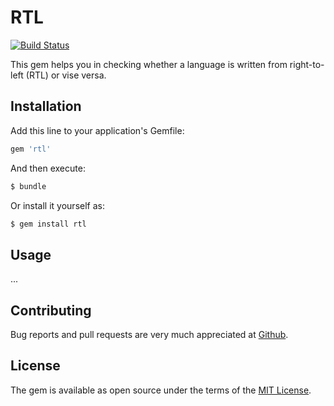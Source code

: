 # RTL
[![Build Status](https://travis-ci.org/abarrak/rtl.svg?branch=master)](https://travis-ci.org/abarrak/rtl)

This gem helps you in checking whether a language is written from right-to-left (RTL) or vise versa.

## Installation

Add this line to your application's Gemfile:

```ruby
gem 'rtl'
```

And then execute:

```sh
$ bundle
```

Or install it yourself as:

```sh
$ gem install rtl
```

## Usage

...

## Contributing

Bug reports and pull requests are very much appreciated at [Github](https://github.com/abarrak/rtl).


## License
The gem is available as open source under the terms of the [MIT License](http://opensource.org/licenses/MIT).

